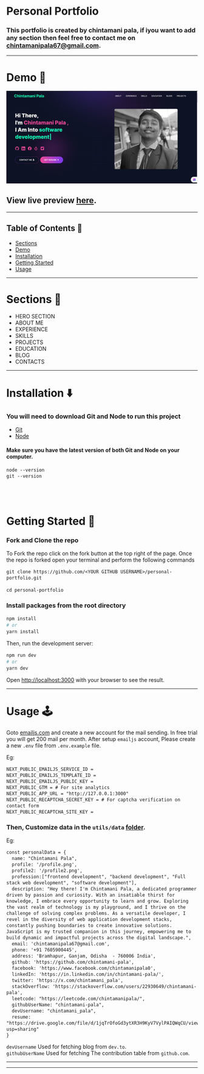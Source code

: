 # Personal Portfolio

### This portfolio is created by chintamani pala, if iyou want to add any section then feel free to contact me on chintamanipala67@gmail.com.

---

# Demo :movie_camera:

![](./public/image/screen.png)

## View live preview [here](https://chintamanipala.in/).

---

## Table of Contents :scroll:

- [Sections](#sections-bookmark)
- [Demo](#demo-movie_camera)
- [Installation](#installation-arrow_down)
- [Getting Started](#getting-started-dart)
- [Usage](#usage-joystick)

---

# Sections :bookmark:

- HERO SECTION
- ABOUT ME
- EXPERIENCE
- SKILLS
- PROJECTS
- EDUCATION
- BLOG
- CONTACTS

---

# Installation :arrow_down:

### You will need to download Git and Node to run this project

- [Git](https://git-scm.com/downloads)
- [Node](https://nodejs.org/en/download/)

#### Make sure you have the latest version of both Git and Node on your computer.

```
node --version
git --version
```

## <br />

# Getting Started :dart:

### Fork and Clone the repo

To Fork the repo click on the fork button at the top right of the page. Once the repo is forked open your terminal and perform the following commands

```
git clone https://github.com/<YOUR GITHUB USERNAME>/personal-portfolio.git

cd personal-portfolio
```

### Install packages from the root directory

```bash
npm install
# or
yarn install
```

Then, run the development server:

```bash
npm run dev
# or
yarn dev
```

Open [http://localhost:3000](http://localhost:3000) with your browser to see the result.

---

# Usage :joystick:

Goto [emailjs.com](https://www.emailjs.com/) and create a new account for the mail sending. In free trial you will get 200 mail per month. After setup `emailjs` account, Please create a new `.env` file from `.env.example` file.

Eg:

```env
NEXT_PUBLIC_EMAILJS_SERVICE_ID =
NEXT_PUBLIC_EMAILJS_TEMPLATE_ID =
NEXT_PUBLIC_EMAILJS_PUBLIC_KEY =
NEXT_PUBLIC_GTM = # For site analytics
NEXT_PUBLIC_APP_URL = "http://127.0.0.1:3000"
NEXT_PUBLIC_RECAPTCHA_SECRET_KEY = # For captcha verification on contact form
NEXT_PUBLIC_RECAPTCHA_SITE_KEY =
```

### Then, Customize data in the `utils/data` [folder](https://github.com/chintamani-pala/personal-portfolio/tree/main/utils/data).

Eg:

```javascriptexport 
const personalData = {
  name: "Chintamani Pala",
  profile: '/profile.png',
  profile2: '/profile2.png',
  profession:["frontend development", "backend development", "Full stack web development", "software development"],
  description: "Hey there! I'm Chintamani Pala, a dedicated programmer driven by passion and curiosity. With an insatiable thirst for knowledge, I embrace every opportunity to learn and grow. Exploring the vast realm of technology is my playground, and I thrive on the challenge of solving complex problems. As a versatile developer, I revel in the diversity of web application development stacks, constantly pushing boundaries to create innovative solutions. JavaScript is my trusted companion in this journey, empowering me to build dynamic and impactful projects across the digital landscape.",
  email: 'chintamanipala67@gmail.com',
  phone: '+91 7605900445',
  address: 'Bramhapur, Ganjam, Odisha  - 760006 India',
  github: 'https://github.com/chintamani-pala',
  facebook: 'https://www.facebook.com/chintamanipala0',
  linkedIn: 'https://in.linkedin.com/in/chintamani-pala/',
  twitter: 'https://x.com/chintamani_pala',
  stackOverflow: 'https://stackoverflow.com/users/22930649/chintamani-pala',
  leetcode: "https://leetcode.com/chintamanipala/",
  githubUserName: "chintamani-pala",
  devUsername: "chintamani_pala",
  resume: "https://drive.google.com/file/d/1jqTrOfoGd3ytXR3H9KyV7VylPAIQWqCU/view?usp=sharing"
}

```

`devUsername` Used for fetching blog from `dev.to`.
<br/>
`githubUserName` Used for fetching The contribution table from `github.com`.

---

---

